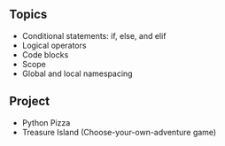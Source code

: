 ## Topics  
- Conditional statements: if, else, and elif
- Logical operators
- Code blocks
- Scope
- Global and local namespacing

## Project  
- Python Pizza  
- Treasure Island (Choose-your-own-adventure game)
